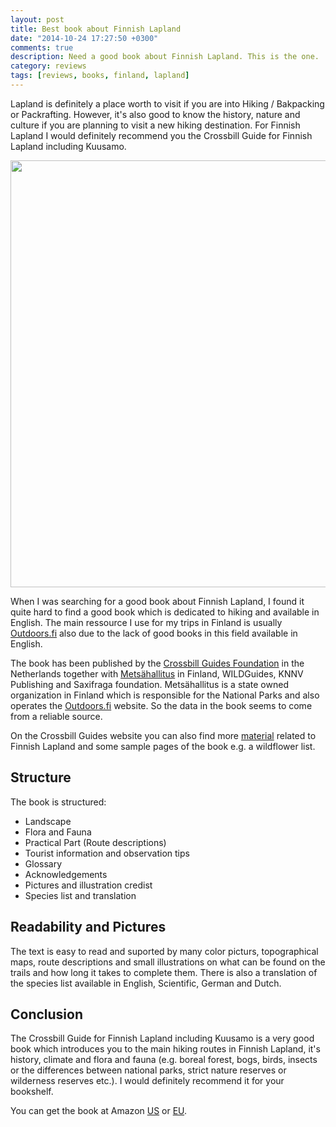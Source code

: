 ```yaml
---
layout: post
title: Best book about Finnish Lapland
date: "2014-10-24 17:27:50 +0300"
comments: true
description: Need a good book about Finnish Lapland. This is the one.
category: reviews
tags: [reviews, books, finland, lapland]
---
```


Lapland is definitely a place worth to visit if you are into Hiking / Bakpacking or Packrafting. However, it's also good to know the history, nature and culture if you are planning to visit a new hiking destination. For Finnish Lapland I would definitely recommend you the Crossbill Guide for Finnish Lapland including Kuusamo.

<a href="https://www.flickr.com/photos/90204224@N07/15430108147"><img src="https://c2.staticflickr.com/4/3950/15430108147_52328005db_b.jpg" width="1024" height="683"></a>

When I was searching for a good book about Finnish Lapland, I found it quite hard to find a good book which is dedicated to hiking and available in English. The main ressource I use for my trips  in Finland is usually <a href="http://www.outdoors.fi" target="_blank">Outdoors.fi</a> also due to the lack of good books in this field available in English.

The book has been published by the <a href="http://www.crossbillguides.com/" target="_blank">Crossbill Guides Foundation</a> in the Netherlands together with <a href="http://www.metsa.fi" target="_blank">Metsähallitus</a> in Finland, WILDGuides, KNNV Publishing and Saxifraga foundation. Metsähallitus is a state owned organization in Finland which is responsible for the National Parks and also operates the <a href="http://www.outdoors.fi" target="_blank">Outdoors.fi</a> website. So the data in the book seems to come from a reliable source.

On the Crossbill Guides website you can also find more <a href="http://www.crossbillguides.com/lapland" target="_blank">material</a> related to Finnish Lapland and some sample pages of the book e.g. a wildflower list.

## Structure
The book is structured:

* Landscape
* Flora and Fauna
* Practical Part (Route descriptions)
* Tourist information and observation tips
* Glossary
* Acknowledgements
* Pictures and illustration credist
* Species list and translation

## Readability and Pictures
The text is easy to read and suported by many color picturs, topographical maps, route descriptions and small illustrations on what can be found on the trails and how long it takes to complete them. There is also a translation of the species list available in English, Scientific, German and Dutch.

## Conclusion
The Crossbill Guide for Finnish Lapland including Kuusamo is a very good book which introduces you to the main hiking routes in Finnish Lapland, it's history, climate and flora and fauna (e.g. boreal forest, bogs, birds, insects  or the differences between national parks, strict nature reserves or wilderness reserves etc.). I would definitely recommend it for your bookshelf. 

You can get the book at Amazon <a rel="nofollow" href="http://amzn.to/1z4hw9m" target="_blank">US</a> or <a href="http://amzn.to/1trCRWQ" target="_blank">EU</a>.
